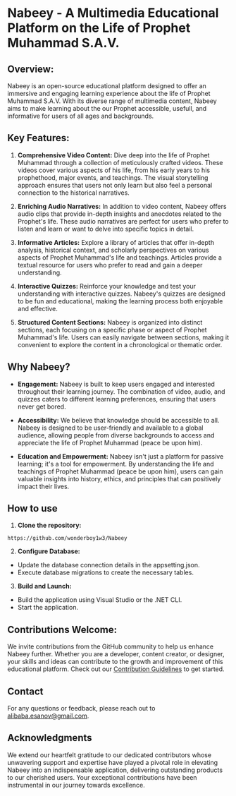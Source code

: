 # Nabeey - A Multimedia Educational Platform on the Life of Prophet Muhammad S.A.V.

## Overview:
Nabeey is an open-source educational platform designed to offer an immersive and engaging learning experience about the life of Prophet Muhammad S.A.V. 
With its diverse range of multimedia content, Nabeey aims to make learning about the our Prophet accessible, usefull, and informative for users of all ages and backgrounds.

## Key Features:

1. **Comprehensive Video Content:** Dive deep into the life of Prophet Muhammad through a collection of meticulously crafted videos. These videos cover various aspects of his life, from his early years to his prophethood, major events, and teachings. The visual storytelling approach ensures that users not only learn but also feel a personal connection to the historical narratives.

2. **Enriching Audio Narratives:** In addition to video content, Nabeey offers audio clips that provide in-depth insights and anecdotes related to the Prophet's life. These audio narratives are perfect for users who prefer to listen and learn or want to delve into specific topics in detail.

3. **Informative Articles:** Explore a library of articles that offer in-depth analysis, historical context, and scholarly perspectives on various aspects of Prophet Muhammad's life and teachings. Articles provide a textual resource for users who prefer to read and gain a deeper understanding.

4. **Interactive Quizzes:** Reinforce your knowledge and test your understanding with interactive quizzes. Nabeey's quizzes are designed to be fun and educational, making the learning process both enjoyable and effective.

5. **Structured Content Sections:** Nabeey is organized into distinct sections, each focusing on a specific phase or aspect of Prophet Muhammad's life. Users can easily navigate between sections, making it convenient to explore the content in a chronological or thematic order.

## Why Nabeey?

- **Engagement:** Nabeey is built to keep users engaged and interested throughout their learning journey. The combination of video, audio, and quizzes caters to different learning preferences, ensuring that users never get bored.

- **Accessibility:** We believe that knowledge should be accessible to all. Nabeey is designed to be user-friendly and available to a global audience, allowing people from diverse backgrounds to access and appreciate the life of Prophet Muhammad (peace be upon him).

- **Education and Empowerment:** Nabeey isn't just a platform for passive learning; it's a tool for empowerment. By understanding the life and teachings of Prophet Muhammad (peace be upon him), users can gain valuable insights into history, ethics, and principles that can positively impact their lives.

## How to use

1. **Clone the repository:**
```
https://github.com/wonderboy1w3/Nabeey
```
2. **Configure Database:**
- Update the database connection details in the appsetting.json.
- Execute database migrations to create the necessary tables.

3. **Build and Launch:**
- Build the application using Visual Studio or the .NET CLI.
- Start the application.

## Contributions Welcome:

We invite contributions from the GitHub community to help us enhance Nabeey further. Whether you are a developer, content creator, or designer, your skills and ideas can contribute to the growth and improvement of this educational platform. Check out our [Contribution Guidelines](https://docs.github.com/en/communities/setting-up-your-project-for-healthy-contributions/setting-guidelines-for-repository-contributors) to get started.

## Contact

For any questions or feedback, please reach out to alibaba.esanov@gmail.com.

## Acknowledgments

We extend our heartfelt gratitude to our dedicated contributors whose unwavering support and expertise have played a pivotal role in elevating Nabeey into an indispensable application, delivering outstanding products to our cherished users. Your exceptional contributions have been instrumental in our journey towards excellence.

